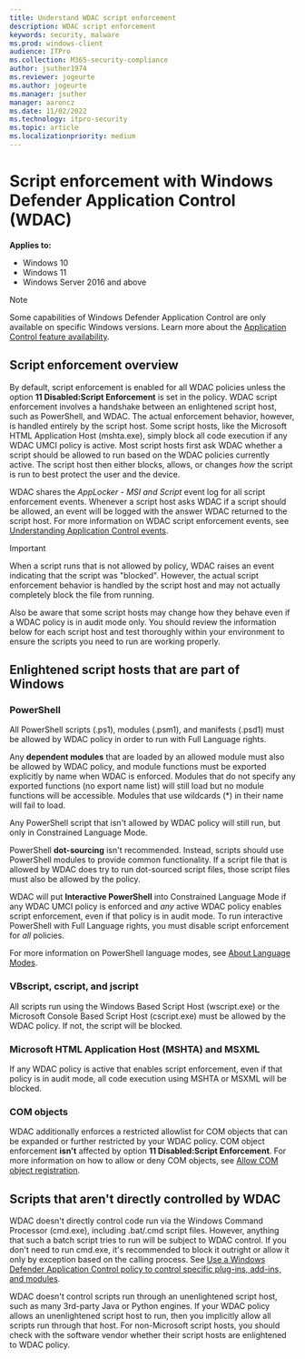 ```yaml
---
title: Understand WDAC script enforcement
description: WDAC script enforcement
keywords: security, malware
ms.prod: windows-client
audience: ITPro
ms.collection: M365-security-compliance
author: jsuther1974
ms.reviewer: jogeurte
ms.author: jogeurte
ms.manager: jsuther
manager: aaroncz
ms.date: 11/02/2022
ms.technology: itpro-security
ms.topic: article
ms.localizationpriority: medium
---
```


# Script enforcement with Windows Defender Application Control (WDAC)

**Applies to:**

- Windows 10
- Windows 11
- Windows Server 2016 and above

> [!NOTE]
> Some capabilities of Windows Defender Application Control are only available on specific Windows versions. Learn more about the [Application Control feature availability](/windows/security/threat-protection/windows-defender-application-control/feature-availability).

## Script enforcement overview

By default, script enforcement is enabled for all WDAC policies unless the option **11 Disabled:Script Enforcement** is set in the policy. WDAC script enforcement involves a handshake between an enlightened script host, such as PowerShell, and WDAC. The actual enforcement behavior, however, is handled entirely by the script host. Some script hosts, like the Microsoft HTML Application Host (mshta.exe), simply block all code execution if any WDAC UMCI policy is active. Most script hosts first ask WDAC whether a script should be allowed to run based on the WDAC policies currently active. The script host then either blocks, allows, or changes *how* the script is run to best protect the user and the device.

WDAC shares the *AppLocker - MSI and Script* event log for all script enforcement events. Whenever a script host asks WDAC if a script should be allowed, an event will be logged with the answer WDAC returned to the script host. For more information on WDAC script enforcement events, see [Understanding Application Control events](/windows/security/threat-protection/windows-defender-application-control/event-id-explanations#windows-applocker-msi-and-script-log).

> [!IMPORTANT]
> When a script runs that is not allowed by policy, WDAC raises an event indicating that the script was "blocked". However, the actual script enforcement behavior is handled by the script host and may not actually completely block the file from running.
>
> Also be aware that some script hosts may change how they behave even if a WDAC policy is in audit mode only. You should review the information below for each script host and test thoroughly within your environment to ensure the scripts you need to run are working properly.

## Enlightened script hosts that are part of Windows

### PowerShell

All PowerShell scripts (.ps1), modules (.psm1), and manifests (.psd1) must be allowed by WDAC policy in order to run with Full Language rights.

Any **dependent modules** that are loaded by an allowed module must also be allowed by WDAC policy, and module functions must be exported explicitly by name when WDAC is enforced. Modules that do not specify any exported functions (no export name list) will still load but no module functions will be accessible. Modules that use wildcards (\*) in their name will fail to load.

Any PowerShell script that isn't allowed by WDAC policy will still run, but only in Constrained Language Mode.

PowerShell **dot-sourcing** isn't recommended. Instead, scripts should use PowerShell modules to provide common functionality. If a script file that is allowed by WDAC does try to run dot-sourced script files, those script files must also be allowed by the policy.

WDAC will put **Interactive PowerShell** into Constrained Language Mode if any WDAC UMCI policy is enforced and *any* active WDAC policy enables script enforcement, even if that policy is in audit mode. To run interactive PowerShell with Full Language rights, you must disable script enforcement for *all* policies.

For more information on PowerShell language modes, see [About Language Modes](/powershell/module/microsoft.powershell.core/about/about_language_modes).

### VBscript, cscript, and jscript

All scripts run using the Windows Based Script Host (wscript.exe) or the Microsoft Console Based Script Host (cscript.exe) must be allowed by the WDAC policy. If not, the script will be blocked.

### Microsoft HTML Application Host (MSHTA) and MSXML

If any WDAC policy is active that enables script enforcement, even if that policy is in audit mode, all code execution using MSHTA or MSXML will be blocked.

### COM objects

WDAC additionally enforces a restricted allowlist for COM objects that can be expanded or further restricted by your WDAC policy. COM object enforcement **isn't** affected by option **11 Disabled:Script Enforcement**. For more information on how to allow or deny COM objects, see [Allow COM object registration](/windows/security/threat-protection/windows-defender-application-control/allow-com-object-registration-in-windows-defender-application-control-policy).

## Scripts that aren't directly controlled by WDAC

WDAC doesn't directly control code run via the Windows Command Processor (cmd.exe), including .bat/.cmd script files. However, anything that such a batch script tries to run will be subject to WDAC control. If you don't need to run cmd.exe, it's recommended to block it outright or allow it only by exception based on the calling process. See [Use a Windows Defender Application Control policy to control specific plug-ins, add-ins, and modules](/windows/security/threat-protection/windows-defender-application-control/use-windows-defender-application-control-policy-to-control-specific-plug-ins-add-ins-and-modules).

WDAC doesn't control scripts run through an unenlightened script host, such as many 3rd-party Java or Python engines. If your WDAC policy allows an unenlightened script host to run, then you implicitly allow all scripts run through that host. For non-Microsoft script hosts, you should check with the software vendor whether their script hosts are enlightened to WDAC policy.
